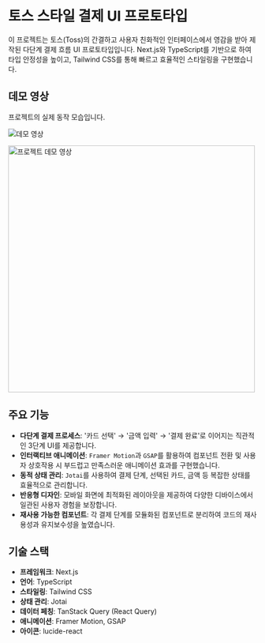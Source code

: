 # 토스 스타일 결제 UI 프로토타입

이 프로젝트는 토스(Toss)의 간결하고 사용자 친화적인 인터페이스에서 영감을 받아 제작된 다단계 결제 흐름 UI 프로토타입입니다. Next.js와 TypeScript를 기반으로 하여 타입 안정성을 높이고, Tailwind CSS를 통해 빠르고 효율적인 스타일링을 구현했습니다.

## 데모 영상

프로젝트의 실제 동작 모습입니다.

![데모 영상](public/demo.gif)

<img src="public/demo.gif" alt="프로젝트 데모 영상" width="500" />

## 주요 기능

- **다단계 결제 프로세스**: '카드 선택' → '금액 입력' → '결제 완료'로 이어지는 직관적인 3단계 UI를 제공합니다.
- **인터랙티브 애니메이션**: `Framer Motion`과 `GSAP`를 활용하여 컴포넌트 전환 및 사용자 상호작용 시 부드럽고 만족스러운 애니메이션 효과를 구현했습니다.
- **동적 상태 관리**: `Jotai`를 사용하여 결제 단계, 선택된 카드, 금액 등 복잡한 상태를 효율적으로 관리합니다.
- **반응형 디자인**: 모바일 화면에 최적화된 레이아웃을 제공하여 다양한 디바이스에서 일관된 사용자 경험을 보장합니다.
- **재사용 가능한 컴포넌트**: 각 결제 단계를 모듈화된 컴포넌트로 분리하여 코드의 재사용성과 유지보수성을 높였습니다.

## 기술 스택

- **프레임워크**: Next.js
- **언어**: TypeScript
- **스타일링**: Tailwind CSS
- **상태 관리**: Jotai
- **데이터 페칭**: TanStack Query (React Query)
- **애니메이션**: Framer Motion, GSAP
- **아이콘**: lucide-react
